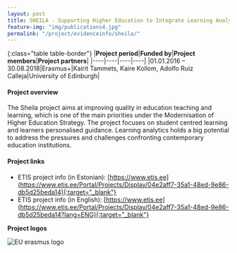 ```yaml
---
layout: post
title: SHEILA - Supporting Higher Education to Integrate Learning Analytics 
feature-img: "img/publications4.jpg"
permalink: "/project/evidenceinfo/sheila/"
---
```


{:class="table table-border"}
|**Project period**|**Funded by**|**Project members**|**Project partners**|
|----|----|----|----|
|01.01.2016 – 30.08.2018|Erasmus+|Kairit Tammets, Kaire Kollom, Adolfo Ruiz Calleja|University of Edinburgh|

#### Project overview
The Sheila project aims at improving quality in education teaching and learning, which is one of the main priorities under the Modernisation of Higher Education Strategy. The project focuses on student centred learning and learners personalised guidance. Learning analytics holds a big potential to address the pressures and challenges confronting contemporary education institutions.

#### Project links
- ETIS project info (in Estonian): [https://www.etis.ee](https://www.etis.ee/Portal/Projects/Display/04e2aff7-35a1-48ed-9e86-db5d25beda14){:target="_blank"} 
- ETIS project info (in English): [https://www.etis.ee](https://www.etis.ee/Portal/Projects/Display/04e2aff7-35a1-48ed-9e86-db5d25beda14?lang=ENG){:target="_blank"} 

**Project logos**
<div> 
    <img class="img-fluid-innews" src="{{ '/img/financier_logos/erasmus-plus.png' | prepend: site.baseurl }}" alt="EU erasmus logo">
</div>